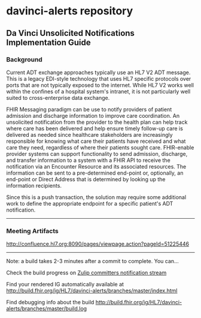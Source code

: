 # davinci-alerts repository
## Da Vinci Unsolicited Notifications Implementation Guide

### Background

Current ADT exchange approaches typically use an HL7 V2 ADT message. This is a legacy EDI-style technology that uses HL7 specific protocols over ports that are not typically exposed to the internet. While HL7 V2 works well within the confines of a hospital system's intranet, it is not particularly well suited to cross-enterprise data exchange.

FHIR Messaging paradigm can be use to notify providers of patient admission and discharge information to improve care coordination. An unsolicited notification from the provider to the health plan can help track where care has been delivered and help ensure timely follow-up care is delivered as needed since healthcare stakeholders are increasingly responsible for knowing what care their patients have received and what care they need, regardless of where their patients sought care. FHIR-enable provider systems can support functionality to send admission, discharge, and transfer information to a system with a FHIR API to receive the notification via an Encounter Resource and its associated resources. The information can be sent to a pre-determined end-point or, optionally, an end-point or Direct Address that is determined by looking up the information recipients.

Since this is a push transaction, the solution may require some additional work to define the appropriate endpoint for a specific patient's ADT notification.

---

### Meeting Artifacts

http://confluence.hl7.org:8090/pages/viewpage.action?pageId=51225446

---

Note: a build takes 2-3 minutes after a commit to complete. You can...

Check the build progress on [Zulip committers notification stream](https://chat.fhir.org/#narrow/stream/179297-committers.2Fnotification/topic/ig-build)

Find your rendered IG automatically available at
http://build.fhir.org/ig/HL7/davinci-alerts/branches/master/index.html

Find debugging info about the build
http://build.fhir.org/ig/HL7/davinci-alerts/branches/master/build.log
